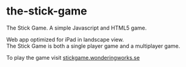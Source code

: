 # the-stick-game
The Stick Game. A simple Javascript and HTML5 game.

Web app optimized for iPad in landscape view. <br>
The Stick Game is both a single player game and a multiplayer game. 

To play the game visit [stickgame.wonderingworks.se](http://stickgame.wonderingworks.se)


